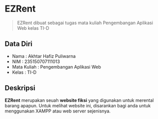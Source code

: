 # EZRent

>EZRent dibuat sebagai tugas mata kuliah Pengembangan Aplikasi Web kelas TI-D

## Data Diri

* Nama : Akhtar Hafiz Puliwarna
* NIM  : 235150707111013
* Mata Kuliah : Pengembangan Aplikasi Web
* Kelas : TI-D

## Deskripsi

**EZRent** merupakan seuah **website fiksi** yang digunakan untuk merental barang apapun. Untuk melihat website ini, disarankan bagi anda untuk menggunakan XAMPP atau web server sejenisnya.
